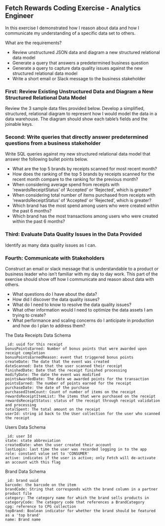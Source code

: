 
## Fetch Rewards Coding Exercise - Analytics Engineer
In this exercise I demonstrated how I reason about data and how I communicate my understanding of a specific data set to others.

What are the requirements?

* Review unstructured JSON data and diagram a new structured relational data model
* Generate a query that answers a predetermined business question
* Generate a query to capture data quality issues against the new structured relational data model
* Write a short email or Slack message to the business stakeholder

### First: Review Existing Unstructured Data and Diagram a New Structured Relational Data Model


Review the 3 sample data files provided below. Develop a simplified, structured, relational diagram to represent how I would model the data in a data warehouse. The diagram should show each table’s fields and the joinable keys. 

### Second: Write queries that directly answer predetermined questions from a business stakeholder

Write SQL queries against my new structured relational data model that answer the following bullet points below.

* What are the top 5 brands by receipts scanned for most recent month?
* How does the ranking of the top 5 brands by receipts scanned for the recent month compare to the ranking for the previous month?
* When considering average spend from receipts with 'rewardsReceiptStatus’ of ‘Accepted’ or ‘Rejected’, which is greater?
* When considering total number of items purchased from receipts with 'rewardsReceiptStatus’ of ‘Accepted’ or ‘Rejected’, which is greater?
* Which brand has the most spend among users who were created within the past 6 months?
* Which brand has the most transactions among users who were created within the past 6 months?

### Third: Evaluate Data Quality Issues in the Data Provided

Identify as many data quality issues as I can.

### Fourth: Communicate with Stakeholders

Construct an email or slack message that is understandable to a product or business leader who isn’t familiar with my day to day work. This part of the exercise should show off how I communicate and reason about data with others.

* What questions do I have about the data?
* How did I discover the data quality issues?
* What do I need to know to resolve the data quality issues?
* What other information would I need to optimize the data assets I am trying to create?
* What performance and scaling concerns do I anticipate in production and how do I plan to address them?

The Data
Receipts Data Schema

    _id: uuid for this receipt
    bonusPointsEarned: Number of bonus points that were awarded upon receipt completion
    bonusPointsEarnedReason: event that triggered bonus points
    createDate: The date that the event was created
    dateScanned: Date that the user scanned their receipt
    finishedDate: Date that the receipt finished processing
    modifyDate: The date the event was modified
    pointsAwardedDate: The date we awarded points for the transaction
    pointsEarned: The number of points earned for the receipt
    purchaseDate: the date of the purchase
    purchasedItemCount: Count of number of items on the receipt
    rewardsReceiptItemList: The items that were purchased on the receipt
    rewardsReceiptStatus: status of the receipt through receipt validation and processing
    totalSpent: The total amount on the receipt
    userId: string id back to the User collection for the user who scanned the receipt

Users Data Schema

    _id: user Id
    state: state abbreviation
    createdDate: when the user created their account
    lastLogin: last time the user was recorded logging in to the app
    role: constant value set to 'CONSUMER'
    active: indicates if the user is active; only Fetch will de-activate an account with this flag

Brand Data Schema

    _id: brand uuid
    barcode: the barcode on the item
    brandCode: String that corresponds with the brand column in a partner product file
    category: The category name for which the brand sells products in
    categoryCode: The category code that references a BrandCategory
    cpg: reference to CPG collection
    topBrand: Boolean indicator for whether the brand should be featured as a 'top brand'
    name: Brand name

